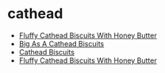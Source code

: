 # cathead

 * [Fluffy Cathead Biscuits With Honey Butter](../../index/f/fluffy-cathead-biscuits-with-honey-butter.json)
 * [Big As A Cathead Biscuits](../../index/b/big-as-a-cathead-biscuits.json)
 * [Cathead Biscuits](../../index/c/cathead-biscuits.json)
 * [Fluffy Cathead Biscuits With Honey Butter](../../index/f/fluffy-cathead-biscuits-with-honey-butter.json)

